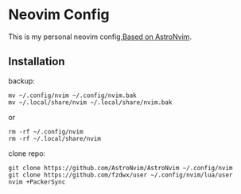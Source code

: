 # Neovim Config

This is my personal neovim config,[Based on AstroNvim](https://github.com/AstroNvim/AstroNvim).

## Installation

backup:

```shell
mv ~/.config/nvim ~/.config/nvim.bak
mv ~/.local/share/nvim ~/.local/share/nvim.bak
```

or

```shell
rm -rf ~/.config/nvim
rm -rf ~/.local/share/nvim
```

clone repo:

```shell
git clone https://github.com/AstroNvim/AstroNvim ~/.config/nvim
git clone https://github.com/fzdwx/user ~/.config/nvim/lua/user
nvim +PackerSync
```
